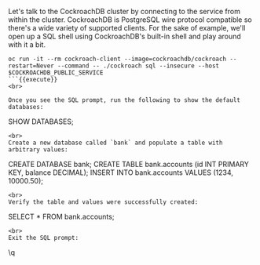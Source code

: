 Let's talk to the CockroachDB cluster by connecting to the service from within the cluster. CockroachDB is PostgreSQL wire protocol compatible so there's a wide variety of supported clients. For the sake of example, we'll open up a SQL shell using CockroachDB's built-in shell and play around with it a bit.

```
oc run -it --rm cockroach-client --image=cockroachdb/cockroach --restart=Never --command -- ./cockroach sql --insecure --host $COCKROACHDB_PUBLIC_SERVICE
```{{execute}}
<br>

Once you see the SQL prompt, run the following to show the default databases:

```
SHOW DATABASES;
```{{execute}}
<br>
Create a new database called `bank` and populate a table with arbitrary values:

```
CREATE DATABASE bank;
CREATE TABLE bank.accounts (id INT PRIMARY KEY, balance DECIMAL);
INSERT INTO bank.accounts VALUES (1234, 10000.50);
```{{execute}}
<br>
Verify the table and values were successfully created:

```
SELECT * FROM bank.accounts;
```{{execute}}
<br>
Exit the SQL prompt:
```
\q
```{{execute}}

